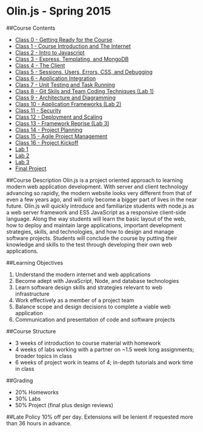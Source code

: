 Olin.js - Spring 2015
===

##Course Contents
* [Class 0 - Getting Ready for the Course](./classes/class0)
* [Class 1 - Course Introduction and The Internet](./classes/class1)
* [Class 2 - Intro to Javascript](./classes/class2)
* [Class 3 - Express, Templating, and MongoDB](./classes/class3)
* [Class 4 - The Client](./classes/class4)
* [Class 5 - Sessions, Users, Errors, CSS, and Debugging](./classes/class5)
* [Class 6 - Application Integration](./classes/class6)
* [Class 7 - Unit Testing and Task Running](./classes/class7)
* [Class 8 - Git Skils and Team Coding Techniques (Lab 1)](./classes/class8)
* [Class 9 - Architecture and Diagramming](./classes/class9)
* [Class 10 - Application Frameworks (Lab 2)](./classes/class10)
* [Class 11 - Security](./classes/class11)
* [Class 12 - Deployment and Scaling](./classes/class12)
* [Class 13 - Framework Reprise (Lab 3)](./classes/class13)
* [Class 14 - Project Planning](./classes/class14)
* [Class 15 - Agile Project Management](./classes/class15)
* [Class 16 - Project Kickoff](./classes/class16)
* [Lab 1](./lab1)
* [Lab 2](./lab2)
* [Lab 3](./lab3)
* [Final Project](./finalproject)

##Course Description
Olin.js is a project oriented approach to learning modern web application development. With server and client technology advancing so rapidly, the modern website looks very different from that of even a few years ago, and will only become a bigger part of lives in the near future. Olin.js will quickly introduce and familiarize students with node.js as a web server framework and ES5 JavaScript as a responsive client-side language. Along the way students will learn the basic layout of the web, how to deploy and maintain large applications, important development strategies, skills, and technologies, and how to design and manage software projects. Students will conclude the course by putting their knowledge and skills to the test through developing their own web applications.

##Learning Objectives
1. Understand the modern internet and web applications 
2. Become adept with JavaScript, Node, and database technologies
3. Learn software design skills and strategies relevant to web infrastructure
4. Work effectively as a member of a project team
5. Balance scope and design decisions to complete a viable web application
6. Communication and presentation of code and software projects

##Course Structure
* 3 weeks of introduction to course material with homework
* 4 weeks of labs working with a partner on ~1.5 week long assignments; broader topics in class
* 6 weeks of project work in  teams of 4; in-depth tutorials and work time in class

##Grading
* 20% Homeworks
* 30% Labs
* 50% Project (final plus design reviews)

##Late Policy
10% off per day. Extensions will be lenient if requested more than 36 hours in advance.




